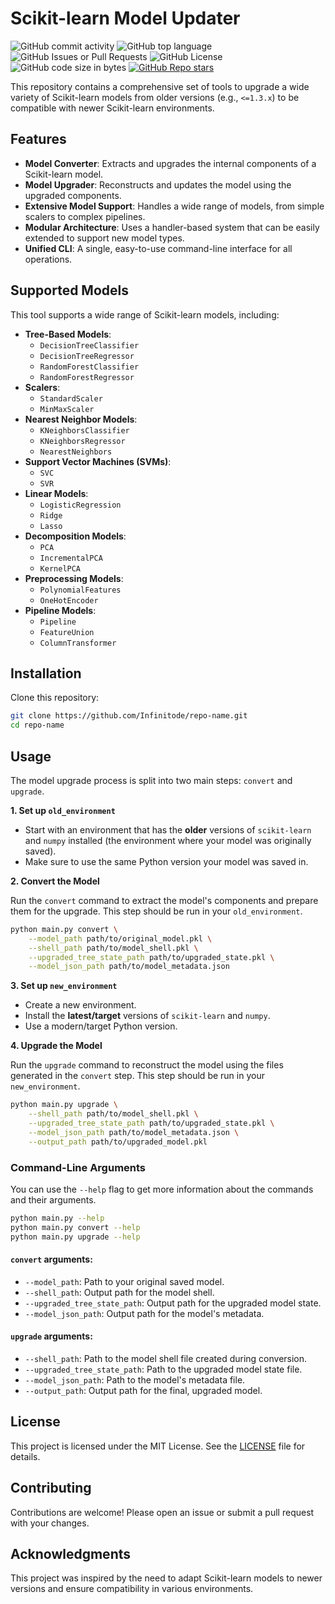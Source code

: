 # Scikit-learn Model Updater

![GitHub commit activity](https://img.shields.io/github/commit-activity/m/infinitode/scikit-learn-decisiontreeclassifier-updater)
![GitHub top language](https://img.shields.io/github/languages/top/infinitode/scikit-learn-decisiontreeclassifier-updater)
![GitHub Issues or Pull Requests](https://img.shields.io/github/issues/infinitode/scikit-learn-decisiontreeclassifier-updater)
![GitHub License](https://img.shields.io/github/license/infinitode/scikit-learn-decisiontreeclassifier-updater)
![GitHub code size in bytes](https://img.shields.io/github/languages/code-size/infinitode/scikit-learn-decisiontreeclassifier-updater)
[![GitHub Repo stars](https://img.shields.io/github/stars/infinitode/scikit-learn-decisiontreeclassifier-updater)](https://github.com/infinitode/scikit-learn-decisiontreeclassifier-updater/stargazers)

This repository contains a comprehensive set of tools to upgrade a wide variety of Scikit-learn models from older versions (e.g., `<=1.3.x`) to be compatible with newer Scikit-learn environments.

## Features

- **Model Converter**: Extracts and upgrades the internal components of a Scikit-learn model.
- **Model Upgrader**: Reconstructs and updates the model using the upgraded components.
- **Extensive Model Support**: Handles a wide range of models, from simple scalers to complex pipelines.
- **Modular Architecture**: Uses a handler-based system that can be easily extended to support new model types.
- **Unified CLI**: A single, easy-to-use command-line interface for all operations.

## Supported Models

This tool supports a wide range of Scikit-learn models, including:

- **Tree-Based Models**:
  - `DecisionTreeClassifier`
  - `DecisionTreeRegressor`
  - `RandomForestClassifier`
  - `RandomForestRegressor`
- **Scalers**:
  - `StandardScaler`
  - `MinMaxScaler`
- **Nearest Neighbor Models**:
  - `KNeighborsClassifier`
  - `KNeighborsRegressor`
  - `NearestNeighbors`
- **Support Vector Machines (SVMs)**:
  - `SVC`
  - `SVR`
- **Linear Models**:
  - `LogisticRegression`
  - `Ridge`
  - `Lasso`
- **Decomposition Models**:
  - `PCA`
  - `IncrementalPCA`
  - `KernelPCA`
- **Preprocessing Models**:
  - `PolynomialFeatures`
  - `OneHotEncoder`
- **Pipeline Models**:
  - `Pipeline`
  - `FeatureUnion`
  - `ColumnTransformer`

## Installation

Clone this repository:
```bash
git clone https://github.com/Infinitode/repo-name.git
cd repo-name
```

## Usage

The model upgrade process is split into two main steps: `convert` and `upgrade`.

**1. Set up `old_environment`**

- Start with an environment that has the **older** versions of `scikit-learn` and `numpy` installed (the environment where your model was originally saved).
- Make sure to use the same Python version your model was saved in.

**2. Convert the Model**

Run the `convert` command to extract the model's components and prepare them for the upgrade. This step should be run in your `old_environment`.

```bash
python main.py convert \
    --model_path path/to/original_model.pkl \
    --shell_path path/to/model_shell.pkl \
    --upgraded_tree_state_path path/to/upgraded_state.pkl \
    --model_json_path path/to/model_metadata.json
```

**3. Set up `new_environment`**

- Create a new environment.
- Install the **latest/target** versions of `scikit-learn` and `numpy`.
- Use a modern/target Python version.

**4. Upgrade the Model**

Run the `upgrade` command to reconstruct the model using the files generated in the `convert` step. This step should be run in your `new_environment`.

```bash
python main.py upgrade \
    --shell_path path/to/model_shell.pkl \
    --upgraded_tree_state_path path/to/upgraded_state.pkl \
    --model_json_path path/to/model_metadata.json \
    --output_path path/to/upgraded_model.pkl
```

### Command-Line Arguments

You can use the `--help` flag to get more information about the commands and their arguments.

```bash
python main.py --help
python main.py convert --help
python main.py upgrade --help
```

#### `convert` arguments:
- `--model_path`: Path to your original saved model.
- `--shell_path`: Output path for the model shell.
- `--upgraded_tree_state_path`: Output path for the upgraded model state.
- `--model_json_path`: Output path for the model's metadata.

#### `upgrade` arguments:
- `--shell_path`: Path to the model shell file created during conversion.
- `--upgraded_tree_state_path`: Path to the upgraded model state file.
- `--model_json_path`: Path to the model's metadata file.
- `--output_path`: Output path for the final, upgraded model.

## License

This project is licensed under the MIT License. See the [LICENSE](LICENSE) file for details.

## Contributing

Contributions are welcome! Please open an issue or submit a pull request with your changes.

## Acknowledgments

This project was inspired by the need to adapt Scikit-learn models to newer versions and ensure compatibility in various environments.